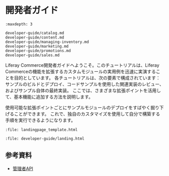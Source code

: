 # 開発者ガイド

```{toctree}
:maxdepth: 3

developer-guide/catalog.md
developer-guide/content.md
developer-guide/managing-inventory.md
developer-guide/marketing.md
developer-guide/promotions.md
developer-guide/sales.md
```

Liferay Commerce開発者ガイドへようこそ。このチュートリアルは、Liferay Commerceの機能を拡張するカスタムモジュールの実用例を迅速に実演することを目的としています。 各チュートリアルは、次の要素で構成されています：サンプルのビルドとデプロイ、コードサンプルを使用した関連実装のレビュー、およびサンプル自体の最終実装。 ここでは、さまざまな拡張ポイントを活用して、基本機能に追加する方法を説明します。

使用可能な拡張ポイントごとにサンプルモジュールのデプロイをすばやく掘り下げることができます。 これで、独自のカスタマイズを使用して自分で構築する手順を実行できるようになります。

```{raw} html
:file: landingpage_template.html
```

```{raw} html
:file: developer-guide/landing.html
```


## 参考資料

* [管理者API](https://app.swaggerhub.com/search?owner=liferayinc&query=%20commerce)